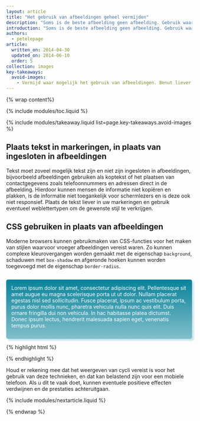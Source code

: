 ```yaml
---
layout: article
title: "Het gebruik van afbeeldingen geheel vermijden"
description: "Soms is de beste afbeelding geen afbeelding. Gebruik waar mogelijk de systeemeigen mogelijkheden van de browser om dezelfde of gelijkwaardige functionaliteit te verkrijgen."
introduction: "Soms is de beste afbeelding geen afbeelding. Gebruik waar mogelijk de systeemeigen mogelijkheden van de browser om dezelfde of gelijkwaardige functionaliteit te verkrijgen.  Browsers genereren visuele elementen waarvoor vroeger afbeeldingen vereist waren. Dit betekent dat browsers geen afzonderlijke afbeeldingsbestanden meer hoeven te downloaden, waardoor onhandig geschaalde afbeeldingen worden voorkomen. Pictogrammen kunnen worden weergegeven met behulp van unicode of met lettertypen die speciaal voor pictogrammen zijn ontwikkeld."
authors:
  - petelepage
article:
  written_on: 2014-04-30
  updated_on: 2014-06-10
  order: 5
collection: images
key-takeaways:
  avoid-images:
    - Vermijd waar mogelijk het gebruik van afbeeldingen. Benut liever de mogelijkheden die de browser biedt voor het maken van schaduwen, kleurovergangen, afgeronde hoeken, enzovoort.
---
```


{% wrap content%}

<style>
  img, video, object {
    max-width: 100%;
  }

  img.center {
    display: block;
    margin-left: auto;
    margin-right: auto;
  }
</style>

{% include modules/toc.liquid %}


{% include modules/takeaway.liquid list=page.key-takeaways.avoid-images %}

## Plaats tekst in markeringen, in plaats van ingesloten in afbeeldingen

Tekst moet zoveel mogelijk tekst zijn en niet zijn ingesloten in afbeeldingen, bijvoorbeeld afbeeldingen gebruiken als koptekst of het plaatsen van contactgegevens zoals telefoonnummers en adressen direct in de afbeelding. Hierdoor kunnen mensen de informatie niet kopiëren en plakken, is de informatie niet toegankelijk voor schermlezers en is deze ook niet responsief. Plaats de tekst liever in uw markeringen en gebruik eventueel weblettertypen om de gewenste stijl te verkrijgen.

## CSS gebruiken in plaats van afbeeldingen

Moderne browsers kunnen gebruikmaken van CSS-functies voor het maken van stijlen waarvoor vroeger afbeeldingen vereist waren. Zo kunnen complexe kleurovergangen worden gemaakt met de eigenschap <code>background</code>, schaduwen met <code>box-shadow</code> en afgeronde hoeken kunnen worden toegevoegd met de eigenschap <code>border-radius</code>.

<style>
  p#noImage {
    margin-top: 2em;
    padding: 1em;
    padding-bottom: 2em;
    color: white;
    border-radius: 5px;
    box-shadow: 5px 5px 4px 0 rgba(9,130,154,0.2);
    background: linear-gradient(rgba(9, 130, 154, 1), rgba(9, 130, 154, 0.5));
  }
  
  p#noImage code {
    color: rgb(64, 64, 64);
  }
</style>
<p id="noImage">
Lorem ipsum dolor sit amet, consectetur adipiscing elit. Pellentesque sit 
amet augue eu magna scelerisque porta ut ut dolor. Nullam placerat egestas 
nisl sed sollicitudin. Fusce placerat, ipsum ac vestibulum porta, purus 
dolor mollis nunc, pharetra vehicula nulla nunc quis elit. Duis ornare 
fringilla dui non vehicula. In hac habitasse platea dictumst. Donec 
ipsum lectus, hendrerit malesuada sapien eget, venenatis tempus purus.
</p>

{% highlight html %}
<style>
  div#noImage {
    color: white;
    border-radius: 5px;
    box-shadow: 5px 5px 4px 0 rgba(9,130,154,0.2);
    background: linear-gradient(rgba(9, 130, 154, 1), rgba(9, 130, 154, 0.5));
  }
</style>
{% endhighlight %}

Houd er rekening mee dat het weergeven van cycli vereist is voor het gebruik van deze technieken, en dat kan belastend zijn voor een mobiele telefoon. Als u dit te vaak doet, kunnen eventuele positieve effecten verdwijnen en de prestaties achteruitgaan.

{% include modules/nextarticle.liquid %}

{% endwrap %}

